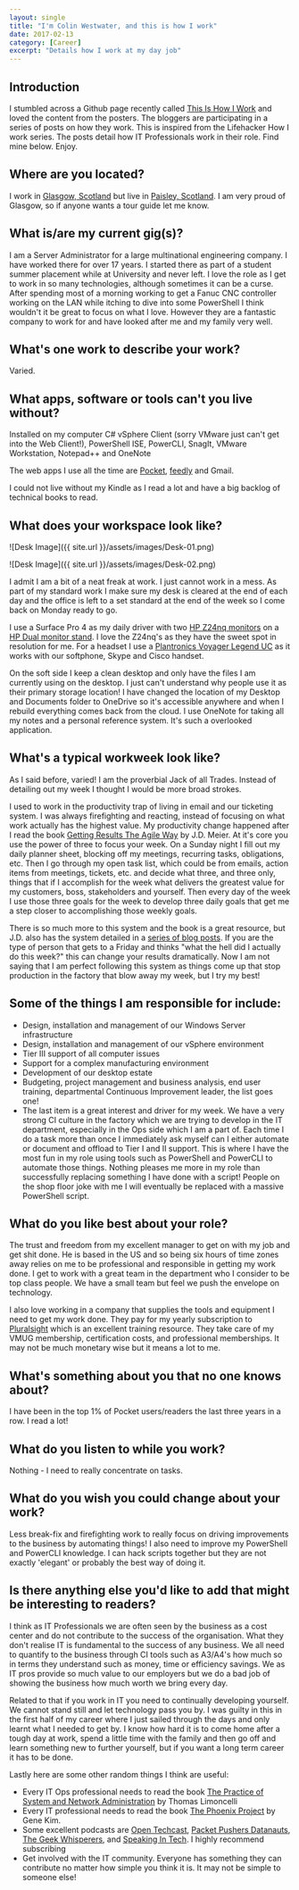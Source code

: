 ```yaml
---
layout: single
title: "I'm Colin Westwater, and this is how I work"
date: 2017-02-13
category: [Career]
excerpt: "Details how I work at my day job"
---
```

## Introduction
I stumbled across a Github page recently called [This Is How I Work](https://github.com/adbertram/HowIWorkIT) and loved the content from the posters. The bloggers are participating in a series of posts on how they work. This is inspired from the Lifehacker How I work series. The posts detail how IT Professionals work in their role.  Find mine below.  Enjoy.

## Where are you located?
I work in [Glasgow, Scotland](https://en.wikipedia.org/wiki/Glasgow) but live in [Paisley, Scotland](https://en.wikipedia.org/wiki/Paisley,_Renfrewshire). I am very proud of Glasgow, so if anyone wants a tour guide let me know.

## What is/are my current gig(s)?
I am a Server Administrator for a large multinational engineering company. I have worked there for over 17 years.  I started there as part of a student summer placement while at University and never left.  I love the role as I get to work in so many technologies, although sometimes it can be a curse.  After spending most of a morning working to get a Fanuc CNC controller working on the LAN while itching to dive into some PowerShell I think wouldn't it be great to focus on what I love.  However they are a fantastic company to work for and have looked after me and my family very well.

## What's one work to describe your work?
Varied.

## What apps, software or tools can't you live without?
Installed on my computer C# vSphere Client (sorry VMware just can't get into the Web Client!), PowerShell ISE, PowerCLI, SnagIt, VMware Workstation, Notepad++ and OneNote

The web apps I use all the time are [Pocket](https://getpocket.com/), [feedly](https://feedly.com/) and Gmail.

I could not live without my Kindle as I read a lot and have a big backlog of technical books to read.

## What does your workspace look like?

![Desk Image]({{ site.url }}/assets/images/Desk-01.png)

![Desk Image]({{ site.url }}/assets/images/Desk-02.png)

I admit I am a bit of a neat freak at work.  I just cannot work in a mess.  As part of my standard work I make sure my desk is cleared at the end of each day and the office is left to a set standard at the end of the week so I come back on Monday ready to go.

I use a Surface Pro 4 as my daily driver with two [HP Z24nq monitors](http://www8.hp.com/uk/en/products/monitors/product-detail.html?oid=7594329) on a [HP Dual monitor stand](http://store.hp.com/UKStore/Merch/Product.aspx?id=AW664AA&opt=AC3&sel=ACC).  I love the Z24nq's as they have the sweet spot in resolution for me.  For a headset I use a [Plantronics Voyager Legend UC](http://www.plantronics.com/uk/product/voyager-legend-uc?skuId=sku6530087) as it works with our softphone, Skype and Cisco handset.

On the soft side I keep a clean desktop and only have the files I am currently using on the desktop.  I just can't understand why people use it as their primary storage location!  I have changed the location of my Desktop and Documents folder to OneDrive so it's accessible anywhere and when I rebuild everything comes back from the cloud.  I use OneNote for taking all my notes and a personal reference system.  It's such a overlooked application.

## What's a typical workweek look like?
As I said before, varied!  I am the proverbial Jack of all Trades. Instead of detailing out my week I thought I would be more broad strokes.

I used to work in the productivity trap of living in email and our ticketing system. I was always firefighting and reacting, instead of focusing on what work actually has the highest value.  My productivity change happened after I read the book [Getting Results The Agile Way](https://www.amazon.co.uk/Getting-Results-Agile-Way-Personal-ebook/dp/B005X0MFD2/ref=sr_1_1?s=digital-text&ie=UTF8&qid=1486759439&sr=1-1&keywords=getting+results+the+agile+way) by J.D. Meier.  At it's core you use the power of three to focus your week.  On a Sunday night I fill out my daily planner sheet, blocking off my meetings, recurring tasks, obligations, etc.  Then I go through my open task list, which could be from emails, action items from meetings, tickets, etc. and decide what three, and three only, things that if I accomplish for the week what delivers the greatest value for my customers, boss, stakeholders and yourself.  Then every day of the week I use those three goals for the week to develop three daily goals that get me a step closer to accomplishing those weekly goals.

There is so much more to this system and the book is a great resource, but J.D. also has the system detailed in a [series of blog posts](http://www.30daysofgettingresults.com/2011/10/overview.html).  If you are the type of person that gets to a Friday and thinks "what the hell did I actually do this week?" this can change your results dramatically.  Now I am not saying that I am perfect following this system as things come up that stop production in the factory that blow away my week, but I try my best!

## Some of the things I am responsible for include:
* Design, installation and management of our Windows Server infrastructure
* Design, installation and management of our vSphere environment
* Tier III support of all computer issues
* Support for a complex manufacturing environment
* Development of our desktop estate
* Budgeting, project management and business analysis, end user training, departmental Continuous Improvement leader, the list goes one!
* The last item is a great interest and driver for my week.  We have a very strong CI culture in the factory which we are trying to develop in the IT department, especially in the Ops side which I am a part of.  Each time I do a task more than once I immediately ask myself can I either automate or document and offload to Tier I and II support.  This is where I have the most fun in my role using tools such as PowerShell and PowerCLI to automate those things.  Nothing pleases me more in my role than successfully replacing something I have done with a script!  People on the shop floor joke with me I will eventually be replaced with a massive PowerShell script.

## What do you like best about your role?
The trust and freedom from my excellent manager to get on with my job and get shit done. He is based in the US and so being six hours of time zones away relies on me to be professional and responsible in getting my work done. I get to work with a great team in the department who I consider to be top class people.  We have a small team but feel we push the envelope on technology.

I also love working in a company that supplies the tools and equipment I need to get my work done.  They pay for my yearly subscription to [Pluralsight](https://www.pluralsight.com/) which is an excellent training resource.  They take care of my VMUG membership, certification costs, and professional memberships.  It may not be much monetary wise but it means a lot to me.

## What's something about you that no one knows about?
I have been in the top 1% of Pocket users/readers the last three years in a row.  I read a lot!

## What do you listen to while you work?
Nothing - I need to really concentrate on tasks.

## What do you wish you could change about your work?
Less break-fix and firefighting work to really focus on driving improvements to the business by automating things!  I also need to improve my PowerShell and PowerCLI knowledge. I can hack scripts together but they are not exactly 'elegant' or probably the best way of doing it.

## Is there anything else you'd like to add that might be interesting to readers?
I think as IT Professionals we are often seen by the business as a cost center and do not contribute to the success of the organisation.  What they don't realise IT is fundamental to the success of any business. We all need to quantify to the business through CI tools such as A3/A4's how much so in terms they understand such as money, time or efficiency savings.  We as IT pros provide so much value to our employers but we do a bad job of showing the business how much worth we bring every day.

Related to that if you work in IT you need to continually developing yourself.  We cannot stand still and let technology pass you by. I was guilty in this in the first half of my career where I just sailed through the days and only learnt what I needed to get by.  I know how hard it is to come home after a tough day at work, spend a little time with the family and then go off and learn something new to further yourself, but if you want a long term career it has to be done.

Lastly here are some other random things I think are useful:
* Every IT Ops professional needs to read the book [The Practice of System and Network Administration](https://www.amazon.co.uk/Practice-System-Network-Administration-ebook/dp/B01MFCSNQZ/ref=sr_1_1?s=books&ie=UTF8&qid=1486763493&sr=1-1&keywords=the+practice+of+system+and+network+administration) by Thomas Limoncelli
* Every IT professional needs to read the book [The Phoenix Project](https://www.amazon.co.uk/Phoenix-Project-DevOps-Helping-Business-ebook/dp/B00AZRBLHO/ref=sr_1_1?s=books&ie=UTF8&qid=1486763524&sr=1-1&keywords=the+phoenix+project) by Gene Kim.
* Some excellent podcasts are [Open Techcast](http://www.opentechcast.com/), [Packet Pushers Datanauts](http://packetpushers.net/series/datanauts-podcast/), [The Geek Whisperers](http://geek-whisperers.com/), and [Speaking In Tech](http://speakingintech.com/).  I highly recommend subscribing
* Get involved with the IT community. Everyone has something they can contribute no matter how simple you think it is. It may not be simple to someone else!
